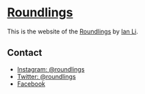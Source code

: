 # [Roundlings](http://www.roundlings.com)

This is the website of the [Roundlings](http://www.roundlings.com) by [Ian Li](http://www.ianli.com).

## Contact

* [Instagram: @roundlings](https://instagram.com/roundlings)
* [Twitter: @roundlings](https://twitter.com/roundlings)
* [Facebook](https://www.facebook.com/roundlings)
